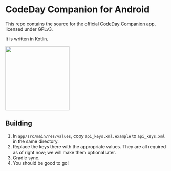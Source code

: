 # CodeDay Companion for Android

This repo contains the source for the official [CodeDay Companion app](https://play.google.com/store/apps/details?id=org.srnd.companion), licensed under GPLv3.

It is written in Kotlin.

<img src="http://bangla.babyonline.pl/foto/prod//0008/d/596_01_2098.jpg" width="200"/>

## Building

1. In `app/src/main/res/values`, copy `api_keys.xml.example` to `api_keys.xml` in the same directory.
2. Replace the keys there with the appropriate values. They are all required as of right now; we will make them optional later.
3. Gradle sync.
4. You should be good to go!